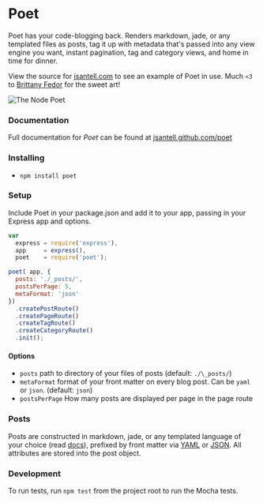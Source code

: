 Poet
======

Poet has your code-blogging back. Renders markdown, jade, or any templated files as posts, tag it up with metadata that's passed into any view engine you want, instant pagination, tag and category views, and home in time for dinner.

View the source for [jsantell.com](https://github.com/jsantell/jsantell.com) to see an example of Poet in use. Much `<3` to [Brittany Fedor](http://bfedor.com/) for the sweet art!

![The Node Poet](https://raw.github.com/jsantell/poet/gh-pages/img/poet.png)

### Documentation

Full documentation for *Poet* can be found at [jsantell.github.com/poet](https://jsantell.github.com/poet)

### Installing

* `npm install poet`

### Setup

Include Poet in your package.json and add it to your app, passing in your Express app and options.
```javascript
var
  express = require('express'),
  app     = express(),
  poet    = require('poet');

poet( app, {
  posts: './_posts/',
  postsPerPage: 5,
  metaFormat: 'json'
})
  .createPostRoute()
  .createPageRoute()
  .createTagRoute()
  .createCategoryRoute()
  .init();
```

#### Options

* `posts` path to directory of your files of posts (default: `./\_posts/`)
* `metaFormat` format of your front matter on every blog post. Can be `yaml` or `json`. (default: `json`)
* `postsPerPage` How many posts are displayed per page in the page route

### Posts

Posts are constructed in markdown, jade, or any templated language of your choice (read [docs](http://jsantell.github.com/poet#format)), prefixed by front matter via [YAML](https://github.com/mojombo/jekyll/wiki/YAML-Front-Matter) or [JSON](https://github.com/jsantell/node-json-front-matter). All attributes are stored into the post object.

### Development

To run tests, run `npm test` from the project root to run the Mocha tests.

